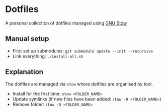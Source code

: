 # Dotfiles
A personal collection of dotfiles managed using [GNU Stow](https://www.gnu.org/software/stow/)

## Manual setup

* First set up submodules: `git submodule update --init --recursive`
* Link everything: `./install-all.sh`

## Explanation
The dotfiles are managed via `stow` where dotfiles are organised by tool.

* Install for the first time: `stow <FOLDER_NAME>`
* Update symlinks (if new files have been added: `stow -R <FOLDER_NAME>`)
* Remove folder: `stow -D <FOLDER_NAME>`
